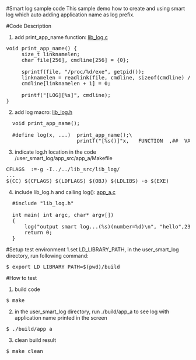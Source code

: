 #Smart log sample code
This sample demo how to create and using smart log which auto adding application name as log prefix.

#Code Description
1. add print_app_name function: [lib_log.c](https://github.com/ivan0124/Linux-programming/blob/master/user_smart_log/lib_src/lib_log/lib_log.c)
<pre>
void print_app_name() {
     size_t linknamelen;
     char file[256], cmdline[256] = {0};

     sprintf(file, "/proc/%d/exe", getpid());
     linknamelen = readlink(file, cmdline, sizeof(cmdline) / sizeof(*cmdline) - 1);
     cmdline[linknamelen + 1] = 0;

     printf("[LOG][%s]", cmdline);
}
</pre>
2. add log macro: [lib_log.h](https://github.com/ivan0124/Linux-programming/blob/master/user_smart_log/lib_src/lib_log/lib_log.h)
<pre>
  void print_app_name();

  #define log(x, ...)  print_app_name();\
	                   printf("[%s()]"x, __FUNCTION__,##__VA_ARGS__);
</pre>
3. indicate log.h location in the code /user_smart_log/app_src/app_a/Makefile
<pre>
CFLAGS	:=-g -I../../lib_src/lib_log/
...
$(CC) $(CFLAGS) $(LDFLAGS) $(OBJ) $(LDLIBS) -o $(EXE)
</pre>
4. include lib_log.h and calling log(): [app_a.c](https://github.com/ivan0124/Linux-programming/blob/master/user_smart_log/app_src/app_a/app_a.c)
<pre>
  #include "lib_log.h"

  int main( int argc, char* argv[])
  { 
      log("output smart log...(%s)(number=%d)\n", "hello",238); 
      return 0;
  }
</pre>

#Setup test environment
1.set LD_LIBRARY_PATH, in the user_smart_log directory, run following command:
<pre>
$ export LD_LIBRARY_PATH=$(pwd)/build
</pre>


#How to test
1. build code
<pre>$ make</pre>
2. in the user_smart_log directory, run ./build/app_a to see log with application name printed in the screen
<pre>$ ./build/app_a</pre>
3. clean build result
<pre>$ make clean</pre>


